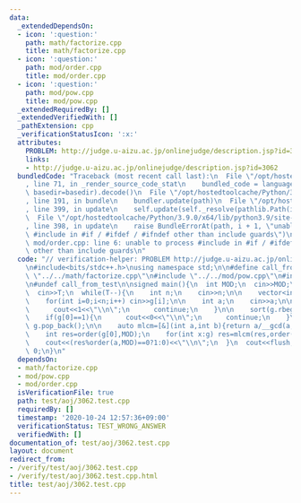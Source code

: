 ```yaml
---
data:
  _extendedDependsOn:
  - icon: ':question:'
    path: math/factorize.cpp
    title: math/factorize.cpp
  - icon: ':question:'
    path: mod/order.cpp
    title: mod/order.cpp
  - icon: ':question:'
    path: mod/pow.cpp
    title: mod/pow.cpp
  _extendedRequiredBy: []
  _extendedVerifiedWith: []
  _pathExtension: cpp
  _verificationStatusIcon: ':x:'
  attributes:
    PROBLEM: http://judge.u-aizu.ac.jp/onlinejudge/description.jsp?id=3062
    links:
    - http://judge.u-aizu.ac.jp/onlinejudge/description.jsp?id=3062
  bundledCode: "Traceback (most recent call last):\n  File \"/opt/hostedtoolcache/Python/3.9.0/x64/lib/python3.9/site-packages/onlinejudge_verify/documentation/build.py\"\
    , line 71, in _render_source_code_stat\n    bundled_code = language.bundle(stat.path,\
    \ basedir=basedir).decode()\n  File \"/opt/hostedtoolcache/Python/3.9.0/x64/lib/python3.9/site-packages/onlinejudge_verify/languages/cplusplus.py\"\
    , line 191, in bundle\n    bundler.update(path)\n  File \"/opt/hostedtoolcache/Python/3.9.0/x64/lib/python3.9/site-packages/onlinejudge_verify/languages/cplusplus_bundle.py\"\
    , line 399, in update\n    self.update(self._resolve(pathlib.Path(included), included_from=path))\n\
    \  File \"/opt/hostedtoolcache/Python/3.9.0/x64/lib/python3.9/site-packages/onlinejudge_verify/languages/cplusplus_bundle.py\"\
    , line 398, in update\n    raise BundleErrorAt(path, i + 1, \"unable to process\
    \ #include in #if / #ifdef / #ifndef other than include guards\")\nonlinejudge_verify.languages.cplusplus_bundle.BundleErrorAt:\
    \ mod/order.cpp: line 6: unable to process #include in #if / #ifdef / #ifndef\
    \ other than include guards\n"
  code: "// verification-helper: PROBLEM http://judge.u-aizu.ac.jp/onlinejudge/description.jsp?id=3062\n\
    \n#include<bits/stdc++.h>\nusing namespace std;\n\n#define call_from_test\n#include\
    \ \"../../math/factorize.cpp\"\n#include \"../../mod/pow.cpp\"\n#include \"../../mod/order.cpp\"\
    \n#undef call_from_test\n\nsigned main(){\n  int MOD;\n  cin>>MOD;\n\n  int T;\n\
    \  cin>>T;\n  while(T--){\n    int n;\n    cin>>n;\n\n    vector<int> g(n);\n\
    \    for(int i=0;i<n;i++) cin>>g[i];\n\n    int a;\n    cin>>a;\n\n    if(a==1){\n\
    \      cout<<1<<\"\\n\";\n      continue;\n    }\n\n    sort(g.rbegin(),g.rend());\n\
    \    if(g[0]==1){\n      cout<<0<<\"\\n\";\n      continue;\n    }\n    while(g.back()==1)\
    \ g.pop_back();\n\n    auto mlcm=[&](int a,int b){return a/__gcd(a,b)*b;};\n\n\
    \    int res=order(g[0],MOD);\n    for(int x:g) res=mlcm(res,order(x,MOD));\n\n\
    \    cout<<(res%order(a,MOD)==0?1:0)<<\"\\n\";\n  }\n  cout<<flush;\n  return\
    \ 0;\n}\n"
  dependsOn:
  - math/factorize.cpp
  - mod/pow.cpp
  - mod/order.cpp
  isVerificationFile: true
  path: test/aoj/3062.test.cpp
  requiredBy: []
  timestamp: '2020-10-24 12:57:36+09:00'
  verificationStatus: TEST_WRONG_ANSWER
  verifiedWith: []
documentation_of: test/aoj/3062.test.cpp
layout: document
redirect_from:
- /verify/test/aoj/3062.test.cpp
- /verify/test/aoj/3062.test.cpp.html
title: test/aoj/3062.test.cpp
---
```

